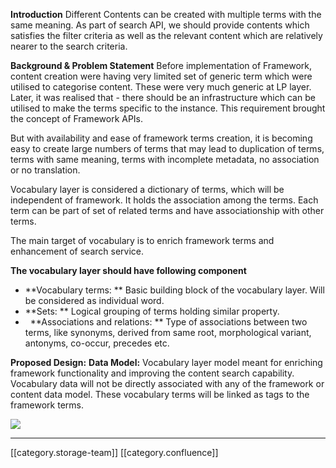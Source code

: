  **Introduction** Different Contents can be created with multiple terms with the same meaning. As part of search API, we should provide contents which satisfies the filter criteria as well as the relevant content which are relatively nearer to the search criteria.

 **Background & Problem Statement** Before implementation of Framework, content creation were having very limited set of generic term which were utilised to categorise content. These were very much generic at LP layer. Later, it was realised that - there should be an infrastructure which can be utilised to make the terms specific to the instance. This requirement brought the concept of Framework APIs.

But with availability and ease of framework terms creation, it is becoming easy to create large numbers of terms that may lead to duplication of terms, terms with same meaning, terms with incomplete metadata, no association or no translation.

Vocabulary layer is considered a dictionary of terms, which will be independent of framework. It holds the association among the terms. Each term can be part of set of related terms and have associationship with other terms.

The main target of vocabulary is to enrich framework terms and enhancement of search service.

 **The vocabulary layer should have following component** 


*  **Vocabulary terms: ** Basic building block of the vocabulary layer. Will be considered as individual word.
*  **Sets: ** Logical grouping of terms holding similar property.
*   **Associations and relations: ** Type of associations between two terms, like synonyms, derived from same root, morphological variant, antonyms, co-occur, precedes etc.

 **Proposed Design:**  **Data Model:** Vocabulary layer model meant for enriching framework functionality and improving the content search capability. Vocabulary data will not be directly associated with any of the framework or content data model. These vocabulary terms will be linked as tags to the framework terms.



![](images/storage/)





*****

[[category.storage-team]] 
[[category.confluence]] 
